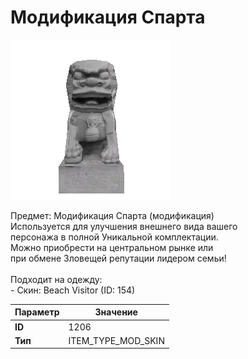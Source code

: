 # Модификация Спарта

![Item Image](../img/1206.webp?raw=true)

Предмет: Модификация Спарта (модификация)<br>Используется для улучшения внешнего вида вашего<br>персонажа в полной Уникальной комплектации.<br>Можно приобрести на центральном рынке или<br>при обмене Зловещей репутации лидером семьи!<br><br>Подходит на одежду: <br> - Скин: Beach Visitor (ID: 154)<br>


| Параметр | Значение |
|----------|----------|
| **ID** | 1206 |
| **Тип** | ITEM_TYPE_MOD_SKIN |

